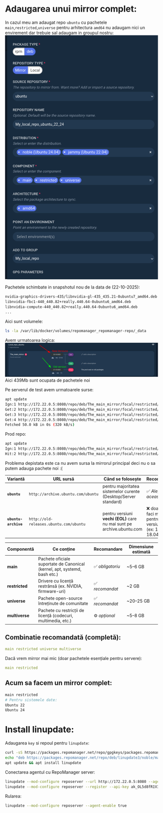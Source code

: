 # Adaugarea unui mirror complet:
In cazul meu am adaugat repo `ubuntu` cu pachetele `main`,`restricted`,`universe` pentru arhitectura `amd64` nu adaugam nici un envirement dar trebuie sal adaugam in groupul nostru:
![alt text](new_repo_main+restricted+universe.png)





Pachetele schimbate in snapshotul nou  de la data de (22-10-2025):
```bash
nvidia-graphics-drivers-435/libnvidia-gl-435_435.21-0ubuntu7_amd64.deb
libnvidia-fbc1-440_440.82+really.440.64-0ubuntu6_amd64.deb
libnvidia-compute-440_440.82+really.440.64-0ubuntu6_amd64.deb
...
```

Aici sunt volumele:
```bash
ls -la /var/lib/docker/volumes/repomanager_repomanager-repo/_data 
```

Avem urmatoarea logica:
![alt text](image.png)
Aici 439Mb sunt ocupata de pachetele noi 


Pe serverul de test avem urmatoarele surse:
```bash
apt update
Ign:1 http://172.22.0.5:8080/repo/deb/The_main_mirror/focal/restricted/Test focal InRelease
Get:2 http://172.22.0.5:8080/repo/deb/The_main_mirror/focal/restricted/Test focal Release [3346 B]
Get:3 http://172.22.0.5:8080/repo/deb/The_main_mirror/focal/restricted/Test focal Release.gpg [874 B]
Get:4 http://172.22.0.5:8080/repo/deb/The_main_mirror/focal/restricted/Test focal/restricted amd64 Packages [45.8 kB]
Fetched 50.0 kB in 0s (320 kB/s)     
```

Prod repo:
```bash
apt update
Ign:1 http://172.22.0.5:8080/repo/deb/The_main_mirror/focal/restricted/Prod focal InRelease
Hit:2 http://172.22.0.5:8080/repo/deb/The_main_mirror/focal/restricted/Prod focal Release
```

Problema depistata este ca nu avem sursa la mirrorul principal deci nu o sa putem adauga pachete noi :(

| Variantă             | URL sursă                               | Când se folosește                                                      | Recomandare                                                      |
| -------------------- | --------------------------------------- | ---------------------------------------------------------------------- | ---------------------------------------------------------------- |
| **`ubuntu`**         | `http://archive.ubuntu.com/ubuntu`      | pentru majoritatea sistemelor curente (Desktop/Server standard)        | ✅ *Alege aceasta*                                                |
| **`ubuntu-archive`** | `http://old-releases.ubuntu.com/ubuntu` | pentru versiuni **vechi (EOL)** care nu mai sunt pe archive.ubuntu.com | ❌ doar dacă faci mirror pentru versiuni vechi (ex: 16.04, 18.04) |


| Componentă     | Ce conține                                                                | Recomandare     | Dimensiune estimată |
| -------------- | ------------------------------------------------------------------------- | --------------- | ------------------- |
| **main**       | Pachete oficiale suportate de Canonical (kernel, apt, systemd, bash etc.) | ✅ *obligatoriu* | ~5–6 GB             |
| **restricted** | Drivere cu licență restrânsă (ex. NVIDIA, firmware-uri)                   | ✅ *recomandat*  | ~2 GB               |
| **universe**   | Pachete open-source întreținute de comunitate                             | ✅ *recomandat*  | ~20–25 GB           |
| **multiverse** | Pachete cu restricții de licență (codecuri, multimedia, etc.)             | ⚙️ *opțional*   | ~5–8 GB             |


## Combinatie recomandată (completă):
```yml
main restricted universe multiverse
```
Dacă vrem mirror mai mic (doar pachetele esențiale pentru servere):
```yml
main restricted
```

## Acum sa facem un mirror complet:
```bash
main restricted
# Pentru sistemele date:
Ubuntu 22
Ubuntu 24 
```



# Install linupdate:
Adaugarea `key` si repoul pentru `linupdate`:
```bash
curl -sS https://packages.repomanager.net/repo/gpgkeys/packages.repomanager.net.pub | gpg --dearmor > /etc/apt/trusted.gpg.d/packages.repomanager.net.gpg
echo "deb https://packages.repomanager.net/repo/deb/linupdate3/noble/main/prod noble main" > /etc/apt/sources.list.d/linupdate.list
apt update && apt install linupdate
```
Conectarea agentul cu RepoManager server:
```bash
linupdate --mod-configure reposerver --url http://172.22.0.5:8080 --agent-listen-enable true
linupdate --mod-configure reposerver --register --api-key ak_OL5d8fR1V3JtYQAz2WXalk74oFM0iKqD
```
Rularea:
```bash
linupdate --mod-configure reposerver --agent-enable true
```

